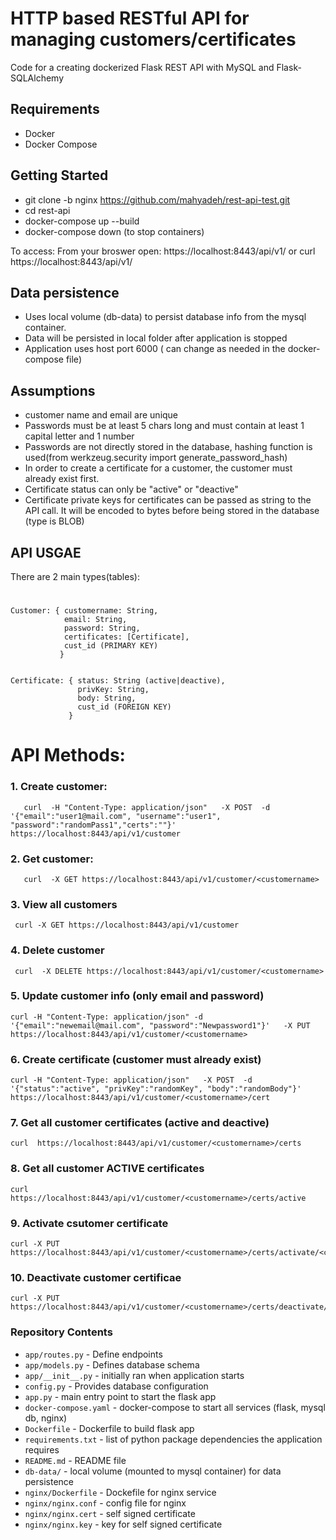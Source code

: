 # HTTP based RESTful API for managing customers/certificates

Code for a creating dockerized Flask REST API with MySQL and Flask-SQLAlchemy

## Requirements

- Docker
- Docker Compose

## Getting Started

- git clone -b nginx https://github.com/mahyadeh/rest-api-test.git
- cd rest-api
- docker-compose up --build
- docker-compose down (to stop containers)

To access:
  From your broswer open:
  https://localhost:8443/api/v1/
  or
  curl https://localhost:8443/api/v1/

## Data persistence
- Uses local volume (db-data) to persist database info from the mysql container.
- Data will be persisted in local folder after application is stopped 
- Application uses host port 6000 ( can change as needed in the docker-compose file)

## Assumptions
- customer name and email are unique
- Passwords must be at least 5 chars long and must contain at least 1 capital letter and 1 number
- Passwords are not directly stored in the database, hashing function is used(from werkzeug.security import generate_password_hash)
- In order to create a certificate for a customer, the customer must already exist first.
- Certificate status can only be  "active" or "deactive"
- Certificate private keys for certificates can be passed as string to the API call. It will be encoded to bytes before being stored in the database (type is BLOB)


## API USGAE
There are 2 main types(tables):

# 
    Customer: { customername: String,
                email: String,
                password: String,
                certificates: [Certificate],
                cust_id (PRIMARY KEY)
               }

            
    Certificate: { status: String (active|deactive),
                   privKey: String,
                   body: String,
                   cust_id (FOREIGN KEY)
                 }
               
# API Methods:
 ### 1. Create customer:
       curl  -H "Content-Type: application/json"   -X POST  -d '{"email":"user1@mail.com", "username":"user1", "password":"randomPass1","certs":""}' https://localhost:8443/api/v1/customer


 ### 2. Get customer:
       curl  -X GET https://localhost:8443/api/v1/customer/<customername>
       
 ### 3. View all customers
     curl -X GET https://localhost:8443/api/v1/customer

 ### 4. Delete customer
     curl  -X DELETE https://localhost:8443/api/v1/customer/<customername>


 ### 5. Update customer info (only email and password)
    curl -H "Content-Type: application/json" -d '{"email":"newemail@mail.com", "password":"Newpassword1"}'   -X PUT https://localhost:8443/api/v1/customer/<customername>


 ### 6. Create certificate (customer must already exist)
    curl -H "Content-Type: application/json"   -X POST  -d '{"status":"active", "privKey":"randomKey", "body":"randomBody"}' https://localhost:8443/api/v1/customer/<customername>/cert

 ### 7.  Get all customer certificates (active and deactive)
    curl  https://localhost:8443/api/v1/customer/<customername>/certs

 ### 8. Get all customer ACTIVE certificates
    curl  https://localhost:8443/api/v1/customer/<customername>/certs/active

 ### 9. Activate csutomer certificate
    curl -X PUT https://localhost:8443/api/v1/customer/<customername>/certs/activate/<certID>

 ### 10. Deactivate customer certificae
    curl -X PUT https://localhost:8443/api/v1/customer/<customername>/certs/deactivate/<certID>            


### Repository Contents

- `app/routes.py` - Define  endpoints
- `app/models.py` - Defines database schema
- `app/__init__.py` - initially ran when application starts
- `config.py` - Provides database configuration
- `app.py` - main entry point to start the flask app
- `docker-compose.yaml` - docker-compose to start all services (flask, mysql db, nginx)
- `Dockerfile` - Dockerfile to build  flask app
- `requirements.txt` - list of python package dependencies the application requires
- `README.md` - README file
- `db-data/` - local volume (mounted to mysql container) for data persistence
- `nginx/Dockerfile` - Dockefile for nginx service
- `nginx/nginx.conf` - config file for nginx
- `nginx/nginx.cert` - self signed certificate 
- `nginx/nginx.key` - key for self signed certificate 

